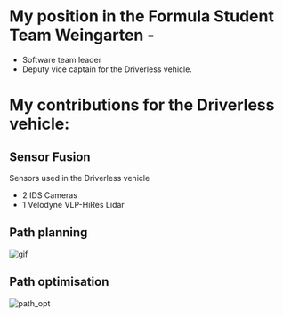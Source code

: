 
# My position in the Formula Student Team Weingarten - 

- Software team leader
- Deputy vice captain for the Driverless vehicle.


# My contributions for the Driverless vehicle:

## Sensor Fusion

Sensors used in the Driverless vehicle

- 2 IDS Cameras
- 1 Velodyne VLP-HiRes Lidar


## Path planning

![gif](https://media.giphy.com/media/v8LDYUkx5L3Doed9zP/giphy.gif)


## Path optimisation

![path_opt](https://user-images.githubusercontent.com/67763094/126038873-fa3500b3-75bb-4bad-96b4-8bd3ae4514b3.gif)




